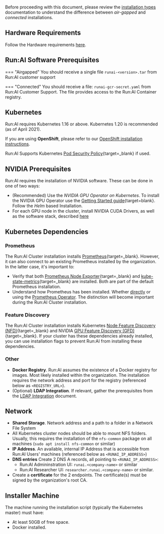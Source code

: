 Before proceeding with this document, please review the [installation types](../../installation-types.md) documentation to understand the difference between _air-gapped_ and _connected_ installations. 
## Hardware Requirements

Follow the Hardware requirements [here](../../../cluster-setup/cluster-prerequisites/#hardware-requirements).

## Run:AI Software Prerequisites

=== "Airgapped"
    You should receive a single file `runai-<version>.tar` from Run:AI customer support

=== "Connected"
    You should receive a file: `runai-gcr-secret.yaml` from Run:AI Customer Support. The file provides access to the Run:AI Container registry.

## Kubernetes

Run:AI requires Kubernetes 1.16 or above. Kubernetes 1.20 is recommended (as of April 2021).

If you are using __OpenShift__, please refer to our [OpenShift installation instructions](../overview.md). 

Run:AI Supports Kubernetes [Pod Security Policy](https://kubernetes.io/docs/concepts/policy/pod-security-policy/){target=_blank} if used. 

## NVIDIA Prerequisites

Run:AI requires the installation of NVIDIA software. These can be done in one of two ways:

* (Recommended) Use the _NVIDIA GPU Operator on Kubernetes_. To install the NVIDIA GPU Operator use the [Getting Started guide](https://docs.nvidia.com/datacenter/cloud-native/gpu-operator/getting-started.html){target=blank}. Follow the _Helm_ based Installation.
* For each GPU node in the cluster, install NVIDIA CUDA Drivers, as well as the software stack, described [here](../../../cluster-setup/nvidia/)

## Kubernetes Dependencies

### Prometheus 

The Run:AI Cluster installation installs [Prometheus](https://prometheus.io/){target=_blank}. However, it can also connect to an existing Prometheus installed by the organization. In the latter case, it's important to:

* Verify that both [Prometheus Node Exporter](https://prometheus.io/docs/guides/node-exporter/){target=_blank} and [kube-state-metrics](https://github.com/kubernetes/kube-state-metrics){target=_blank} are installed. Both are part of the default Prometheus installation.
* Understand how Prometheus has been installed. Whether [directly](https://github.com/prometheus-community/helm-charts/tree/main/charts/prometheus) or using the [Prometheus Operator](https://github.com/prometheus-community/helm-charts/tree/main/charts/kube-prometheus-stack). The distinction will become important during the Run:AI Cluster installation.


### Feature Discovery

The Run:AI Cluster installation installs Kubernetes [Node Feature Discovery (NFD)](https://github.com/kubernetes-sigs/node-feature-discovery){target=_blank} and NVIDIA [GPU Feature Discovery (GFD)](https://github.com/NVIDIA/gpu-feature-discovery){target=_blank}. If your cluster has these dependencies already installed, you can use installation flags to prevent Run:AI from installing these dependencies.

<!-- 
## Nodes

* __Operating System__. Run:AI can be installed on any modern Linux. 
* __NVIDIA CUDA Toolkit__ is installed for machines with GPUs (verify by running the command `nvidia-smi`). 

You can use the [NVIDIA GPU Operator](https://docs.nvidia.com/datacenter/cloud-native/gpu-operator/getting-started.html){target=_blank}, as an alternative to the NVIDIA CUDA Toolkit. However, Run:AI uses its own version of one of the NVIDIA GPU Operator components called [NVIDIA device plug-in](https://github.com/NVIDIA/k8s-device-plugin){target=_blank}. There are special instructions on how to disable the default NVIDIA device plug-in. Please contact Run:AI Customer Support.  -->


### Other

* __Docker Registry__. Run:AI assumes the existence of a Docker registry for images. Most likely installed within the organization. The installation requires the network address and port for the registry (referenced below as `<REGISTRY_URL>`). 
* (Optional) __LDAP Integration__. If relevant, gather the prerequisites from the [LDAP Integration](ldap-integration.md) document.

## Network

* __Shared Storage__. Network address and a path to a folder in a Network File System
* All Kubernetes cluster nodes should be able to mount NFS folders. Usually, this requires the installation of the `nfs-common` package on all machines (`sudo apt install nfs-common` or similar)
* __IP Address__. An available, internal IP Address that is accessible from Run:AI Users' machines (referenced below as `<RUNAI_IP_ADDRESS>`)
* __DNS entries__ Create 2 DNS A records, all pointing to `<RUNAI_IP_ADDRESS>`:
    * Run:AI Admininstration UI: `runai.<company-name>` or similar
    * Run:AI Researcher UI: `researcher.runai.<company-name>` or similar.
* Create a __certificate__ for the 2 endpoints. The certificate(s) must be signed by the organization's root CA. 

## Installer Machine

The machine running the installation script (typically the Kubernetes master) must have:

* At least 50GB of free space.
* Docker installed.
